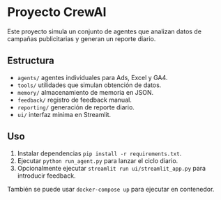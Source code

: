 # Proyecto CrewAI

Este proyecto simula un conjunto de agentes que analizan datos de campañas publicitarias y generan un reporte diario.

## Estructura
- `agents/` agentes individuales para Ads, Excel y GA4.
- `tools/` utilidades que simulan obtención de datos.
- `memory/` almacenamiento de memoria en JSON.
- `feedback/` registro de feedback manual.
- `reporting/` generación de reporte diario.
- `ui/` interfaz mínima en Streamlit.

## Uso
1. Instalar dependencias `pip install -r requirements.txt`.
2. Ejecutar `python run_agent.py` para lanzar el ciclo diario.
3. Opcionalmente ejecutar `streamlit run ui/streamlit_app.py` para introducir feedback.

También se puede usar `docker-compose up` para ejecutar en contenedor.
